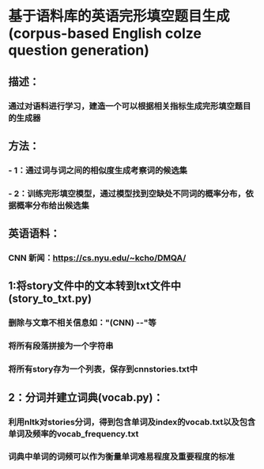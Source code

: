 # 基于语料库的英语完形填空题目生成(corpus-based English colze question generation)

## 描述：
### 通过对语料进行学习，建造一个可以根据相关指标生成完形填空题目的生成器

## 方法：
### - 1：通过词与词之间的相似度生成考察词的候选集
### - 2：训练完形填空模型，通过模型找到空缺处不同词的概率分布，依据概率分布给出候选集

## 英语语料：
### CNN 新闻：https://cs.nyu.edu/~kcho/DMQA/

## 1:将story文件中的文本转到txt文件中(story_to_txt.py)
### 删除与文章不相关信息如："(CNN) --"等
### 将所有段落拼接为一个字符串
### 将所有story存为一个列表，保存到cnnstories.txt中

## 2：分词并建立词典(vocab.py)：
### 利用nltk对stories分词，得到包含单词及index的vocab.txt以及包含单词及频率的vocab_frequency.txt
###  词典中单词的词频可以作为衡量单词难易程度及重要程度的标准

